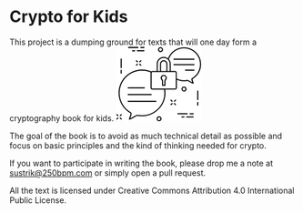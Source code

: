 # Crypto for Kids

This project is a dumping ground for texts that will one day form a cryptography book for kids.
![cryptotalk](cryptotalk.png)

The goal of the book is to avoid as much technical detail as possible and focus on basic principles and the kind of thinking needed for crypto.

If you want to participate in writing the book, please drop me a note at sustrik@250bpm.com or simply open a pull request.

All the text is licensed under Creative Commons Attribution 4.0 International Public License.
